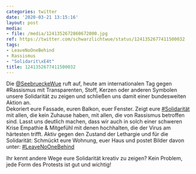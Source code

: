 ```yaml
---
categories: twitter
date: '2020-03-21 13:15:16'
layout: post
media:
- file: /media/1241352672860672000.jpg
ref: https://twitter.com/schwarzlichtwue/status/1241352677411500032
tags:
- LeaveNoOneBehind
- Rassismus
- "Solidarit\xE4t"
title: 1241352677411500032
---
```

Die [@SeebrueckeWue](https://twitter.com/SeebrueckeWue) ruft auf, heute am internationalen Tag gegen #Rassismus mit Transparenten, Stoff, Kerzen oder anderen Symbolen unsere Solidarität zu zeigen und schließen uns damit einer bundesweiten Aktion an.  
Dekoriert eure Fassade, euren Balkon, euer Fenster. Zeigt eure [#Solidarität](/t/solidarität) mit allen, die kein Zuhause haben, mit allen, die von Rassismus betroffen sind. 
Lasst uns deutlich machen, dass wir auch in solch einer schweren Krise Empathie &amp; Mitgefühl mit denen hochhalten, die der Virus am härtesten trifft. 
Aktiv gegen den Zustand der Lethargie und für die Solidarität: Schmückt eure Wohnung, euer Haus und postet Bilder davon unter: [#LeaveNoOneBehind](/t/leavenoonebehind) 

Ihr kennt andere Wege eure Solidarität kreativ zu zeigen? Kein Problem, jede Form des Protests ist gut und wichtig! 